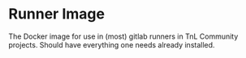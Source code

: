 # Runner Image

The Docker image for use in (most) gitlab runners in TnL Community projects.  Should have everything one needs already installed.
